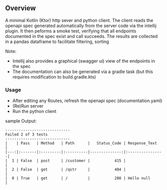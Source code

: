 ## Overview
A minimal Kotlin (Ktor) http sever and python client.
The client reads the openapi spec generated automatically from the server code via the intellij plugin.
It then peforms a smoke test, verifying that all endpoints documented in the spec exist and call succeeds.
The results are collected in a pandas dataframe to facilitate  filtering, sorting

Note: 
* Intellij also provides a graphical (swagger ui) view of the endpoints in the spec
* The documentation can also be generated via a gradle task  (but this requires modification to build.gradle.kts)


### Usage
* After editing any Routes, refresh the openapi spec (documentation.yaml)
* (Re)Run server
* Run the python client


sample Output:

    -----------------------------
    Failed 2 of 3 tests
    -----------------------------
    |    | Pass   | Method   | Path      |   Status_Code | Response_Text   |
    |---:|:-------|:---------|:----------|--------------:|:----------------|
    |  1 | False  | post     | /customer |           415 |                 |
    |  2 | False  | get      | /qstr     |           404 |                 |
    |  0 | True   | get      | /         |           200 | Hello null      |
